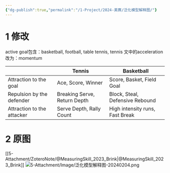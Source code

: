 ```yaml
---
{"dg-publish":true,"permalink":"/1-Project/2024-美赛/泛化模型解释图/"}
---
```


# 1 修改
active goal包含：basketball, football, table tennis, tennis
文中的acceleration改为：momentum

|  | Tennis | Basketball |
| ---- | ---- | ---- |
| Attraction to the goal | Ace, Score, Winner | Score, Basket, Field Goal |
| Repulsion by the defender | Breaking Serve, Return Depth | Block, Steal, Defensive Rebound |
| Attraction to the attacker | Serve Depth, Rally Count | High intensity runs, Fast Break |
# 2 原图
[[5-Attachment/ZoteroNote/@MeasuringSkill_2023_Brink\|@MeasuringSkill_2023_Brink]]
![5-Attachment/Image/泛化模型解释图-20240204.png](/img/user/5-Attachment/Image/%E6%B3%9B%E5%8C%96%E6%A8%A1%E5%9E%8B%E8%A7%A3%E9%87%8A%E5%9B%BE-20240204.png)